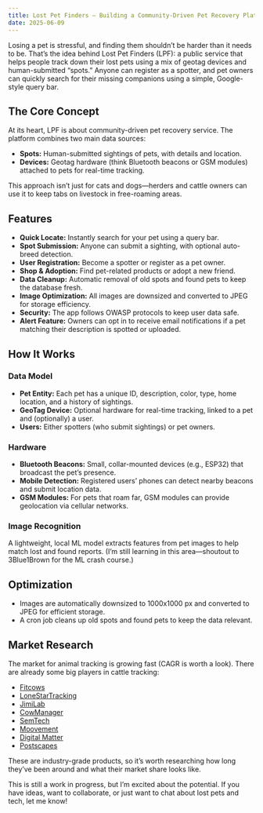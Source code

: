 ```yaml
---
title: Lost Pet Finders – Building a Community-Driven Pet Recovery Platform
date: 2025-06-09
---
```


Losing a pet is stressful, and finding them shouldn’t be harder than it needs to be. That’s the idea behind Lost Pet Finders (LPF): a public service that helps people track down their lost pets using a mix of geotag devices and human-submitted “spots.” Anyone can register as a spotter, and pet owners can quickly search for their missing companions using a simple, Google-style query bar.

## The Core Concept

At its heart, LPF is about community-driven pet recovery service. The platform combines two main data sources:

- **Spots:** Human-submitted sightings of pets, with details and location.
- **Devices:** Geotag hardware (think Bluetooth beacons or GSM modules) attached to pets for real-time tracking.

This approach isn’t just for cats and dogs—herders and cattle owners can use it to keep tabs on livestock in free-roaming areas.

## Features

- **Quick Locate:** Instantly search for your pet using a query bar.
- **Spot Submission:** Anyone can submit a sighting, with optional auto-breed detection.
- **User Registration:** Become a spotter or register as a pet owner.
- **Shop & Adoption:** Find pet-related products or adopt a new friend.
- **Data Cleanup:** Automatic removal of old spots and found pets to keep the database fresh.
- **Image Optimization:** All images are downsized and converted to JPEG for storage efficiency.
- **Security:** The app follows OWASP protocols to keep user data safe.
- **Alert Feature:** Owners can opt in to receive email notifications if a pet matching their description is spotted or uploaded.

## How It Works

### Data Model

- **Pet Entity:** Each pet has a unique ID, description, color, type, home location, and a history of sightings.
- **GeoTag Device:** Optional hardware for real-time tracking, linked to a pet and (optionally) a user.
- **Users:** Either spotters (who submit sightings) or pet owners.

### Hardware

- **Bluetooth Beacons:** Small, collar-mounted devices (e.g., ESP32) that broadcast the pet’s presence.
- **Mobile Detection:** Registered users’ phones can detect nearby beacons and submit location data.
- **GSM Modules:** For pets that roam far, GSM modules can provide geolocation via cellular networks.

### Image Recognition

A lightweight, local ML model extracts features from pet images to help match lost and found reports. (I’m still learning in this area—shoutout to 3Blue1Brown for the ML crash course.)

## Optimization

- Images are automatically downsized to 1000x1000 px and converted to JPEG for efficient storage.
- A cron job cleans up old spots and found pets to keep the data relevant.

## Market Research

The market for animal tracking is growing fast (CAGR is worth a look). There are already some big players in cattle tracking:

- [Fitcows](https://www.fitcows.com/)
- [LoneStarTracking](https://www.lonestartracking.com/gps-cattle-tracking/)
- [JimiLab](https://www.jimilab.com/api.html)
- [CowManager](https://www.cowmanager.com/cow-management/system/)
- [SemTech](https://www.semtech.com/uploads/technology/LoRa/app-briefs/Semtech_Agr_CattleTracking_AppBrief-FINAL.pdf)
- [Moovement](https://www.moovement.com.au/)
- [Digital Matter](https://www.digitalmatter.com/applications/livestock-tracking/)
- [Postscapes](https://www.postscapes.com/cattle-tracking-systems/)

These are industry-grade products, so it’s worth researching how long they’ve been around and what their market share looks like.

This is still a work in progress, but I’m excited about the potential. If you have ideas, want to collaborate, or just want to chat about lost pets and tech, let me know!
